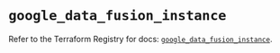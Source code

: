 # `google_data_fusion_instance`

Refer to the Terraform Registry for docs: [`google_data_fusion_instance`](https://registry.terraform.io/providers/hashicorp/google/6.34.1/docs/resources/data_fusion_instance).
